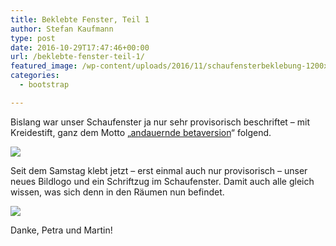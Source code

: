 ```yaml
---
title: Beklebte Fenster, Teil 1
author: Stefan Kaufmann
type: post
date: 2016-10-29T17:47:46+00:00
url: /beklebte-fenster-teil-1/
featured_image: /wp-content/uploads/2016/11/schaufensterbeklebung-1200x675.jpg
categories:
  - bootstrap

---
```

Bislang war unser Schaufenster ja nur sehr provisorisch beschriftet – mit Kreidestift, ganz dem Motto „[andauernde betaversion][1]“ folgend.

![](/wp-content/uploads/2016/11/IMG_8686.jpg)

Seit dem Samstag klebt jetzt – erst einmal auch nur provisorisch – unser neues Bildlogo und ein Schriftzug im Schaufenster. Damit auch alle gleich wissen, was sich denn in den Räumen nun befindet.

![](/wp-content/uploads/2016/11/IMG_8687_.jpg)

Danke, Petra und Martin!

 [1]: https://de.wikipedia.org/wiki/Entwicklungsstadium_(Software)#Beta-Version